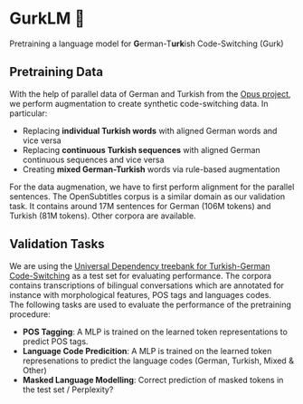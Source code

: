 # GurkLM 🥒
Pretraining a language model for **G**erman-T**urk**ish Code-Switching (Gurk)

## Pretraining Data
With the help of parallel data of German and Turkish from the [Opus project](https://opus.nlpl.eu/results/tr&de/corpus-result-table), we perform augmentation to create synthetic code-switching data. In particular:
- Replacing **individual Turkish words** with aligned German words and vice versa
- Replacing **continuous Turkish sequences** with aligned German continuous sequences and vice versa
- Creating **mixed German-Turkish** words via rule-based augmentation

For the data augmenation, we have to first perform alignment for the parallel sentences. The OpenSubtitles corpus is a similar domain as our validation task. It contains around 17M sentences for German (106M tokens) and Turkish (81M tokens). Other corpora are available.

## Validation Tasks
We are using the [Universal Dependency treebank for Turkish-German Code-Switching](https://github.com/UniversalDependencies/UD_Turkish_German-SAGT/tree/master) as a test set for evaluating performance. 
The corpora contains transcriptions of bilingual conversations which are annotated for instance with morphological features, POS tags and languages codes. <br>
The following tasks are used to evaluate the performance of the pretraining procedure:
- **POS Tagging**: A MLP is trained on the learned token representations to predict POS tags.
- **Language Code Predicition**: A MLP is trained on the learned token represenations to predict the language codes (German, Turkish, Mixed & Other)
- **Masked Language Modelling**: Correct prediction of masked tokens in the test set / Perplexity?


